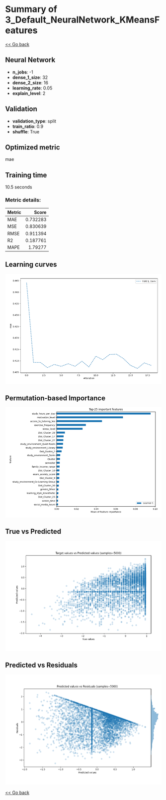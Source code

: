# Summary of 3_Default_NeuralNetwork_KMeansFeatures

[<< Go back](../README.md)


## Neural Network
- **n_jobs**: -1
- **dense_1_size**: 32
- **dense_2_size**: 16
- **learning_rate**: 0.05
- **explain_level**: 2

## Validation
 - **validation_type**: split
 - **train_ratio**: 0.9
 - **shuffle**: True

## Optimized metric
mae

## Training time

10.5 seconds

### Metric details:
| Metric   |    Score |
|:---------|---------:|
| MAE      | 0.732283 |
| MSE      | 0.830639 |
| RMSE     | 0.911394 |
| R2       | 0.187761 |
| MAPE     | 1.79277  |



## Learning curves
![Learning curves](learning_curves.png)

## Permutation-based Importance
![Permutation-based Importance](permutation_importance.png)
## True vs Predicted

![True vs Predicted](true_vs_predicted.png)


## Predicted vs Residuals

![Predicted vs Residuals](predicted_vs_residuals.png)



[<< Go back](../README.md)
